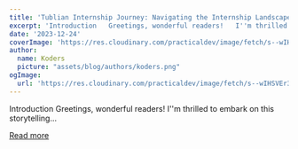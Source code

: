 ```yaml
---
title: 'Tublian Internship Journey: Navigating the Internship Landscape in Week One'
excerpt: 'Introduction   Greetings, wonderful readers!   I''m thrilled to embark on this storytelling...'
date: '2023-12-24'
coverImage: 'https://res.cloudinary.com/practicaldev/image/fetch/s--wIHSVEr3--/c_imagga_scale,f_auto,fl_progressive,h_420,q_auto,w_1000/https://dev-to-uploads.s3.amazonaws.com/uploads/articles/bgdx8n8z4f61dxivlx8t.png'
author:
  name: Koders
  picture: "assets/blog/authors/koders.png"
ogImage:
  url: 'https://res.cloudinary.com/practicaldev/image/fetch/s--wIHSVEr3--/c_imagga_scale,f_auto,fl_progressive,h_420,q_auto,w_1000/https://dev-to-uploads.s3.amazonaws.com/uploads/articles/bgdx8n8z4f61dxivlx8t.png'
---
```


Introduction   Greetings, wonderful readers!   I''m thrilled to embark on this storytelling...

[Read more](https://dev.to/lymah/tublian-internship-journey-navigating-the-internship-landscape-in-week-one-3dj7)
